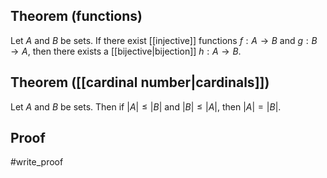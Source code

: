 ## Theorem (functions)
Let $A$ and $B$ be sets. If there exist [[injective]] functions $f:A\to B$ and $g:B\to A$, then there exists a [[bijective|bijection]] $h:A\to B$. 

## Theorem ([[cardinal number|cardinals]])
Let $A$ and $B$ be sets. Then if $|A| \leq |B|$ and $|B|\leq |A|$, then $|A| = |B|$. 

## Proof
#write_proof 
